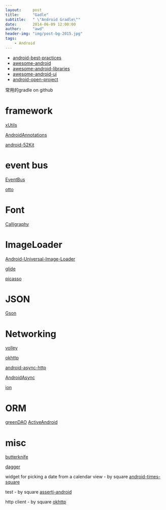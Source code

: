 ```yaml
---
layout:     post
title:      "Gadle"
subtitle:   " \"Android Gradle\""
date:       2014-06-09 12:00:00
author:     "awd"
header-img: "img/post-bg-2015.jpg"
tags:
    - Android
---
```


- [android-best-practices](https://github.com/futurice/android-best-practices)
- [awesome-android](https://github.com/snowdream/awesome-android)
- [awesome-android-libraries](https://github.com/wasabeef/awesome-android-libraries)
- [awesome-android-ui](https://github.com/wasabeef/awesome-android-ui)
- [android-open-project](https://github.com/Trinea/android-open-project)





常用的gradle on github

# framework

[xUtils](https://github.com/wyouflf/xUtils)

[AndroidAnnotations](https://github.com/excilys/androidannotations)

[android-52Kit](https://github.com/52inc/android-52Kit)


# event bus

[EventBus](/2014/06/09/gradle-eventbus)


[otto](/2014/06/09/gradle-otto)


# Font

[Calligraphy](https://github.com/chrisjenx/Calligraphy)



# ImageLoader

[Android-Universal-Image-Loader](/2014/06/09/gradle-uimageloader)

[glide](/2014/06/09/gradle-glide)

[picasso](/2014/06/09/gradle-picasso)

# JSON

[Gson](/2014/06/09/gradle-gson)

# Networking

[volley](/2014/06/09/gradle-volley)

[okhttp](/2014/06/09/gradle-okhttp)

[android-async-http](https://github.com/loopj/android-async-http)

[AndroidAsync](https://github.com/koush/AndroidAsync)

[ion](https://github.com/koush/ion)

# ORM

[greenDAO](/2014/06/09/gradle-greendao)
[ActiveAndroid](https://github.com/pardom/ActiveAndroid)



# misc

[butterknife](/2014/06/09/gradle-butterknife)



[dagger](/2014/06/09/gradle-dagger)

widget for picking a date from a calendar view - by square
[android-times-square](https://github.com/square/android-times-square)


test - by square
[assertj-android](https://github.com/square/assertj-android)





http client  - by square
[okhttp](https://github.com/square/okhttp)


